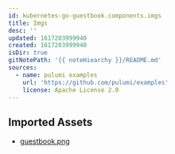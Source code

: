```yaml
---
id: kubernetes-go-guestbook.components.imgs
title: Imgs
desc: ''
updated: 1617203999940
created: 1617203999940
isDir: true
gitNotePath: '{{ noteHiearchy }}/README.md'
sources:
  - name: pulumi examples
    url: 'https://github.com/pulumi/examples'
    license: Apache License 2.0
---
```

## Imported Assets

- [guestbook.png](/assets/guestbook.png)

